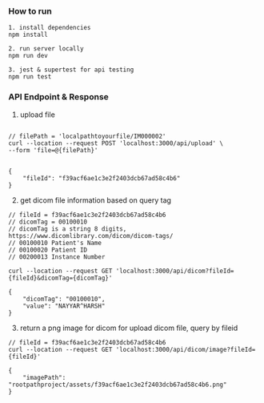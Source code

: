 ### How to run 
```
1. install dependencies
npm install

2. run server locally
npm run dev

3. jest & supertest for api testing
npm run test
```

### API Endpoint & Response

1. upload file
```

// filePath = 'localpathtoyourfile/IM000002'
curl --location --request POST 'localhost:3000/api/upload' \
--form 'file=@{filePath}'


{
    "fileId": "f39acf6ae1c3e2f2403dcb67ad58c4b6"
}
```

2. get dicom file information based on query tag

```
// fileId = f39acf6ae1c3e2f2403dcb67ad58c4b6
// dicomTag = 00100010 
// dicomTag is a string 8 digits, https://www.dicomlibrary.com/dicom/dicom-tags/
// 00100010 Patient's Name
// 00100020	Patient ID
// 00200013	Instance Number

curl --location --request GET 'localhost:3000/api/dicom?fileId={fileId}&dicomTag={dicomTag}'

{
    "dicomTag": "00100010",
    "value": "NAYYAR^HARSH"
}
```


3. return a png image for dicom for upload dicom file, query by fileid

```
// fileId = f39acf6ae1c3e2f2403dcb67ad58c4b6
curl --location --request GET 'localhost:3000/api/dicom/image?fileId={fileId}'

{
    "imagePath": "rootpathproject/assets/f39acf6ae1c3e2f2403dcb67ad58c4b6.png"
}
```
